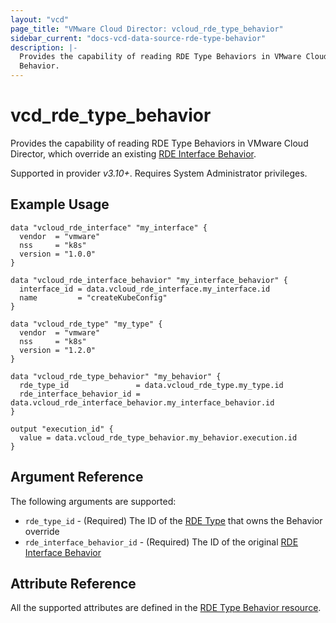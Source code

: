 ```yaml
---
layout: "vcd"
page_title: "VMware Cloud Director: vcloud_rde_type_behavior"
sidebar_current: "docs-vcd-data-source-rde-type-behavior"
description: |-
  Provides the capability of reading RDE Type Behaviors in VMware Cloud Director, which override an existing RDE Interface
  Behavior.
---
```


# vcd\_rde\_type\_behavior

Provides the capability of reading RDE Type Behaviors in VMware Cloud Director, which override an existing [RDE Interface
Behavior](/providers/vmware/vcd/latest/docs/data-sources/rde_interface_behavior).

Supported in provider *v3.10+*. Requires System Administrator privileges.

## Example Usage

```hcl
data "vcloud_rde_interface" "my_interface" {
  vendor  = "vmware"
  nss     = "k8s"
  version = "1.0.0"
}

data "vcloud_rde_interface_behavior" "my_interface_behavior" {
  interface_id = data.vcloud_rde_interface.my_interface.id
  name         = "createKubeConfig"
}

data "vcloud_rde_type" "my_type" {
  vendor  = "vmware"
  nss     = "k8s"
  version = "1.2.0"
}

data "vcloud_rde_type_behavior" "my_behavior" {
  rde_type_id               = data.vcloud_rde_type.my_type.id
  rde_interface_behavior_id = data.vcloud_rde_interface_behavior.my_interface_behavior.id
}

output "execution_id" {
  value = data.vcloud_rde_type_behavior.my_behavior.execution.id
}
```

## Argument Reference

The following arguments are supported:

* `rde_type_id` - (Required) The ID of the [RDE Type](/providers/vmware/vcd/latest/docs/data-sources/rde_type) that owns the Behavior override
* `rde_interface_behavior_id` - (Required) The ID of the original [RDE Interface Behavior](/providers/vmware/vcd/latest/docs/data-sources/rde_interface_behavior)

## Attribute Reference

All the supported attributes are defined in the
[RDE Type Behavior resource](/providers/vmware/vcd/latest/docs/resources/rde_type_behavior#argument-reference).
